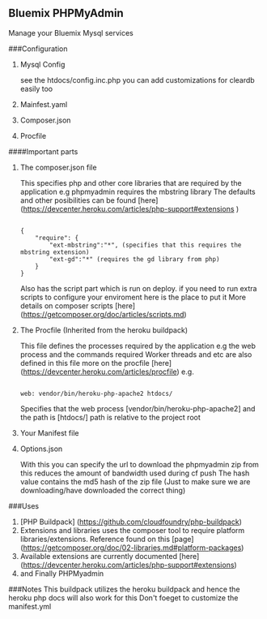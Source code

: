 ## Bluemix PHPMyAdmin
Manage your Bluemix Mysql services


###Configuration 
1. Mysql Config

	see the htdocs/config.inc.php you can add customizations for cleardb easily too

2. Mainfest.yaml

3. Composer.json
4. Procfile 

####Important parts
1. The composer.json file 

	This specifies php and other core libraries that are required by the application  e.g phpmyadmin requires the mbstring library
	The defaults and other posibilities can be found [here] (https://devcenter.heroku.com/articles/php-support#extensions )

	```
	
	{
		"require": {
			"ext-mbstring":"*", (specifies that this requires the mbstring extension)
			"ext-gd":"*" (requires the gd library from php)
		}
	}

	```

	Also has the script part which is run on deploy. if you need to run extra scripts to configure your enviroment here is the place to put it
	More details on composer scripts [here] (https://getcomposer.org/doc/articles/scripts.md)

2. The Procfile (Inherited from the heroku buildpack)

	This file defines the processes required by the application
	e.g the web process and the commands required
	Worker threads and etc are also defined in this file more on the procfile [here] (https://devcenter.heroku.com/articles/procfile)
	e.g.
	
	```
	
	web: vendor/bin/heroku-php-apache2 htdocs/

	```

	Specifies that the web process [vendor/bin/heroku-php-apache2] and the path is [htdocs/] path is relative to the project root

3. Your Manifest file

4. Options.json

    With this you can specify the url to download the phpmyadmin zip from this reduces the amount of bandwidth used during cf push
    The hash value contains the md5 hash of the zip file (Just to make sure we are downloading/have downloaded the correct thing)


###Uses
1. [PHP Buildpack] (https://github.com/cloudfoundry/php-buildpack)
2. Extensions and libraries uses the composer tool to require platform libraries/extensions. Reference found on this [page] (https://getcomposer.org/doc/02-libraries.md#platform-packages)
3. Available extensions are currently documented [here] (https://devcenter.heroku.com/articles/php-support#extensions)
4. and Finally PHPMyadmin


###Notes
This buildpack utilizes the heroku buildpack and hence the heroku php docs will also work for this
Don't foeget to customize the manifest.yml





